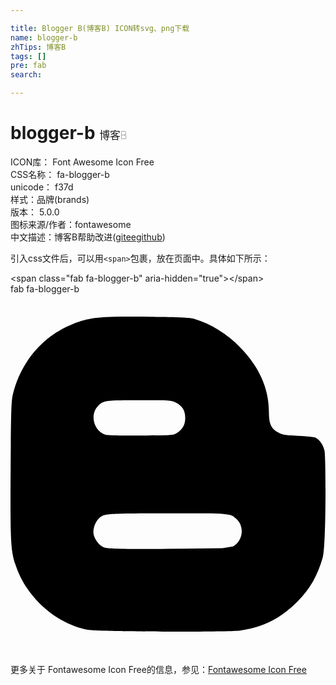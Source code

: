 ```yaml
---

title: Blogger B(博客B) ICON转svg、png下载
name: blogger-b
zhTips: 博客B
tags: []
pre: fab
search: 

---
```


# blogger-b  <small style="font-size: 60%;font-weight: 100">博客B</small>


<div class="detail-page">
<p>
<span>
ICON库：
<span class="badge-secondary badge">Font Awesome Icon Free</span> 
</span>
<br/>
<span>
CSS名称：
<span class="badge-secondary badge">fa-blogger-b</span> 
</span>
<br/>
<span>
unicode：
<span class="badge-secondary badge">f37d</span> 
<copy-btn content='f37d' btn-title=""></copy-btn>
<copy-btn :content='String.fromCodePoint(parseInt("f37d", 16))' btn-title="复制U"></copy-btn>
</span><br/><span>样式：<span class="badge-light badge">品牌(brands)</span></span>
<br/>
<span>
版本：
<span class="badge-secondary badge">5.0.0</span> 
</span>
<br/>
<span>图标来源/作者：<span class="badge-light badge">fontawesome</span></span> 
<br/>
<span class="zh-detail">中文描述：<span class="badge-primary badge">博客B</span><span class="help-link"><span>帮助改进</span>(<a href="https://gitee.com/liuwave/icon-helper/edit/master/json/fontawesome/brands/blogger-b.json" target="_blank" rel="noopener noreferrer">gitee</a><a href="https://github.com/liuwave/icon-helper/edit/master/json/fontawesome/brands/blogger-b.json" target="_blank" rel="noopener noreferrer">github</a></span>)</span><br/>
</p>
</div>
<div class="alert alert-dark">
  <i class="fab fa-blogger-b fa-xs"></i>
  <i class="fab fa-blogger-b fa-sm"></i>
  <i class="fab fa-blogger-b fa-lg"></i>
  <i class="fab fa-blogger-b fa-2x"></i>
  <i class="fab fa-blogger-b fa-3x"></i>
  <i class="fab fa-blogger-b fa-5x"></i>
  <i class="fab fa-blogger-b fa-7x"></i>
</div>
<div>
  <p>引入css文件后，可以用<code>&lt;span&gt;</code>包裹，放在页面中。具体如下所示：    
  </p>
  <div class="alert alert-primary" style="font-size: 14px">
    &lt;span class="fab fa-blogger-b" aria-hidden="true"&gt;&lt;/span&gt;
    <copy-btn content='<span class="fab fa-blogger-b" aria-hidden="true"></span>'></copy-btn>
  </div>
  <div class="alert alert-secondary">
    <i class="fab fa-blogger-b"
    style="font-size: 24px"
    aria-hidden="true"></i> fab fa-blogger-b
    <copy-btn content="fab fa-blogger-b" btn-title="复制图标名称"></copy-btn>
  </div>
</div>
<div id="svg" class="svg-wrap">
<svg xmlns="http://www.w3.org/2000/svg" viewBox="0 0 448 512"><path d="M446.6 222.7c-1.8-8-6.8-15.4-12.5-18.5-1.8-1-13-2.2-25-2.7-20.1-.9-22.3-1.3-28.7-5-10.1-5.9-12.8-12.3-12.9-29.5-.1-33-13.8-63.7-40.9-91.3-19.3-19.7-40.9-33-65.5-40.5-5.9-1.8-19.1-2.4-63.3-2.9-69.4-.8-84.8.6-108.4 10C45.9 59.5 14.7 96.1 3.3 142.9 1.2 151.7.7 165.8.2 246.8c-.6 101.5.1 116.4 6.4 136.5 15.6 49.6 59.9 86.3 104.4 94.3 14.8 2.7 197.3 3.3 216 .8 32.5-4.4 58-17.5 81.9-41.9 17.3-17.7 28.1-36.8 35.2-62.1 4.9-17.6 4.5-142.8 2.5-151.7zm-322.1-63.6c7.8-7.9 10-8.2 58.8-8.2 43.9 0 45.4.1 51.8 3.4 9.3 4.7 13.4 11.3 13.4 21.9 0 9.5-3.8 16.2-12.3 21.6-4.6 2.9-7.3 3.1-50.3 3.3-26.5.2-47.7-.4-50.8-1.2-16.6-4.7-22.8-28.5-10.6-40.8zm191.8 199.8l-14.9 2.4-77.5.9c-68.1.8-87.3-.4-90.9-2-7.1-3.1-13.8-11.7-14.9-19.4-1.1-7.3 2.6-17.3 8.2-22.4 7.1-6.4 10.2-6.6 97.3-6.7 89.6-.1 89.1-.1 97.6 7.8 12.1 11.3 9.5 31.2-4.9 39.4z"/></svg>
</div>
<detail full-name='fa-blogger-b'></detail>
    
<div><p>更多关于  Fontawesome Icon Free的信息，参见：<a target="_blank" href="https://iconhelper.cn/fontawesome.html">Fontawesome Icon Free</a>
</p></div>
